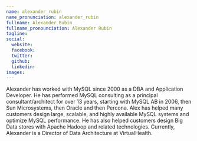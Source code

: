 ```yaml
---
name: alexander_rubin
name_pronunciation: alexander_rubin
fullname: Alexander Rubin
fullname_pronounciation: Alexander Rubin
tagline: 
social:
  website: 
  facebook:
  twitter:
  github: 
  linkedin: 
images:
---
```


Alexander has worked with MySQL since 2000 as a DBA and Application Developer. He has performed MySQL consulting as a principal consultant/architect for over 13 years, starting with MySQL AB in 2006, then Sun Microsystems, then Oracle and then Percona. Alex has helped many customers design large, scalable, and highly available MySQL systems and optimize MySQL performance. He has also helped customers design Big Data stores with Apache Hadoop and related technologies. Currently, Alexander is a Director of Data Architecture at VirtualHealth.
